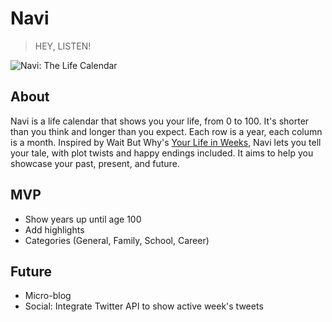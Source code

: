 # Navi
> HEY, LISTEN!

![Navi: The Life Calendar](https://github.com/remarks/navi/blob/master/client/public/images/screenshot.png)

## About
Navi is a life calendar that shows you your life, from 0 to 100. It's shorter than you think and longer than you expect. Each row is a year, each column is a month. Inspired by Wait But Why's [Your Life in Weeks](http://waitbutwhy.com/2014/05/life-weeks.html), Navi lets you tell your tale, with plot twists and happy endings included. It aims to help you showcase your past, present, and future.

## MVP
* Show years up until age 100
* Add highlights
* Categories (General, Family, School, Career)

## Future
* Micro-blog
* Social: Integrate Twitter API to show active week's tweets
